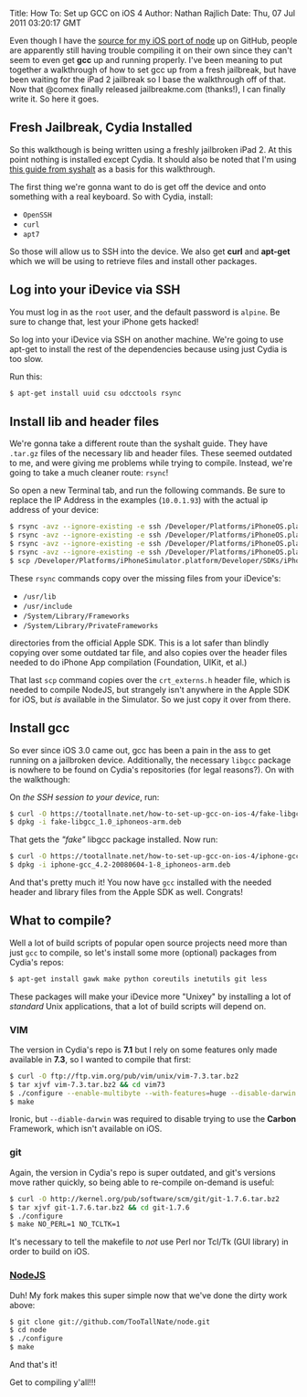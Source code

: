 Title: How To: Set up GCC on iOS 4
Author: Nathan Rajlich
Date: Thu, 07 Jul 2011 03:20:17 GMT



Even though I have the [source for my iOS port of node][port] up on GitHub,
people are apparently still having trouble compiling it on their own since they
can't seem to even get **gcc** up and running properly. I've been meaning to put
together a walkthrough of how to set gcc up from a fresh jailbreak, but have
been waiting for the iPad 2 jailbreak so I base the walkthrough off of that. Now
that @comex finally released jailbreakme.com (thanks!), I can finally write it.
So here it goes.


## Fresh Jailbreak, Cydia Installed

So this walkthough is being written using a freshly jailbroken iPad 2. At this
point nothing is installed except Cydia. It should also be noted that I'm using
[this guide from syshalt][syshalt] as a basis for this walkthrough.

The first thing we're gonna want to do is get off the device and onto something
with a real keyboard. So with Cydia, install:

 * `OpenSSH`
 * `curl`
 * `apt7`

So those will allow us to SSH into the device. We also get **curl** and
**apt-get** which we will be using to retrieve files and install other packages.


## Log into your iDevice via SSH

You must log in as the `root` user, and the default password is `alpine`. Be
sure to change that, lest your iPhone gets hacked!

So log into your iDevice via SSH on another machine. We're going to use apt-get
to install the rest of the dependencies because using just Cydia is too slow.

Run this:

``` bash
$ apt-get install uuid csu odcctools rsync
```


## Install lib and header files

We're gonna take a different route than the syshalt guide. They have `.tar.gz`
files of the necessary lib and header files. These seemed outdated to me, and
were giving me problems while trying to compile. Instead, we're going to take
a much cleaner route: `rsync`!

So open a new Terminal tab, and run the following commands. Be sure to replace
the IP Address in the examples (`10.0.1.93`) with the actual ip address of your
device:

``` bash
$ rsync -avz --ignore-existing -e ssh /Developer/Platforms/iPhoneOS.platform/Developer/SDKs/iPhoneOS4.3.sdk/usr/lib/ root@10.0.1.93:/usr/lib
$ rsync -avz --ignore-existing -e ssh /Developer/Platforms/iPhoneOS.platform/Developer/SDKs/iPhoneOS4.3.sdk/usr/include/ root@10.0.1.93:/usr/include
$ rsync -avz --ignore-existing -e ssh /Developer/Platforms/iPhoneOS.platform/Developer/SDKs/iPhoneOS4.3.sdk/System/Library/PrivateFrameworks/ root@10.0.1.93:/System/Library/PrivateFrameworks/
$ rsync -avz --ignore-existing -e ssh /Developer/Platforms/iPhoneOS.platform/Developer/SDKs/iPhoneOS4.3.sdk/System/Library/Frameworks/ root@10.0.1.93:/System/Library/Frameworks/
$ scp /Developer/Platforms/iPhoneSimulator.platform/Developer/SDKs/iPhoneSimulator4.3.sdk/usr/include/crt_externs.h root@10.0.1.93:/usr/include/crt_externs.h
```

These `rsync` commands copy over the missing files from your iDevice's:

 * `/usr/lib`
 * `/usr/include`
 * `/System/Library/Frameworks`
 * `/System/Library/PrivateFrameworks`

directories from the official Apple SDK. This is a lot safer than blindly
copying over some outdated tar file, and also copies over the header files
needed to do iPhone App compilation (Foundation, UIKit, et al.)

That last `scp` command copies over the `crt_externs.h` header file, which is
needed to compile NodeJS, but strangely isn't anywhere in the Apple SDK for iOS,
but _is_ available in the Simulator. So we just copy it over from there.


## Install gcc

So ever since iOS 3.0 came out, gcc has been a pain in the ass to get running
on a jailbroken device. Additionally, the necessary `libgcc` package is nowhere
to be found on Cydia's repositories (for legal reasons?). On with the
walkthough:

On _the SSH session to your device_, run:

``` bash
$ curl -O https://tootallnate.net/how-to-set-up-gcc-on-ios-4/fake-libgcc_1.0_iphoneos-arm.deb
$ dpkg -i fake-libgcc_1.0_iphoneos-arm.deb
```

That gets the _"fake"_ libgcc package installed. Now run:

``` bash
$ curl -O https://tootallnate.net/how-to-set-up-gcc-on-ios-4/iphone-gcc_4.2-20080604-1-8_iphoneos-arm.deb
$ dpkg -i iphone-gcc_4.2-20080604-1-8_iphoneos-arm.deb
```

And that's pretty much it! You now have `gcc` installed with the needed header
and library files from the Apple SDK as well. Congrats!


## What to compile?

Well a lot of build scripts of popular open source projects need more than just
`gcc` to compile, so let's install some more (optional) packages from Cydia's
repos:

``` bash
$ apt-get install gawk make python coreutils inetutils git less
```

These packages will make your iDevice more "Unixey" by installing a lot of
_standard_ Unix applications, that a lot of build scripts will depend on.


### VIM

The version in Cydia's repo is **7.1** but I rely on some features only made
available in **7.3**, so I wanted to compile that first:

``` bash
$ curl -O ftp://ftp.vim.org/pub/vim/unix/vim-7.3.tar.bz2
$ tar xjvf vim-7.3.tar.bz2 && cd vim73
$ ./configure --enable-multibyte --with-features=huge --disable-darwin
$ make
```

Ironic, but `--diable-darwin` was required to disable trying to use the
__Carbon__ Framework, which isn't available on iOS.


### git

Again, the version in Cydia's repo is super outdated, and git's versions move
rather quickly, so being able to re-compile on-demand is useful:

``` bash
$ curl -O http://kernel.org/pub/software/scm/git/git-1.7.6.tar.bz2
$ tar xjvf git-1.7.6.tar.bz2 && cd git-1.7.6
$ ./configure
$ make NO_PERL=1 NO_TCLTK=1
```

It's necessary to tell the makefile to _not_ use Perl nor Tcl/Tk (GUI library)
in order to build on iOS.


### [NodeJS][]

Duh! My fork makes this super simple now that we've done the dirty work above:

``` bash
$ git clone git://github.com/TooTallNate/node.git
$ cd node
$ ./configure
$ make
```

And that's it!

Get to compiling y'all!!!


[node-iOS]: https://github.com/TooTallNate/node-iOS
[NodeJS]: http://nodejs.org
[port]: https://github.com/TooTallNate/node/tree/iphone-build
[syshalt]: http://blog.syshalt.net/index.php/2010/09/12/compile-c-applications-with-gcc-on-ios-4-iphone
